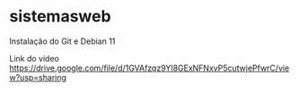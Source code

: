 # sistemasweb
Instalação do Git e Debian 11

Link do vídeo
https://drive.google.com/file/d/1GVAfzqz9YI8GExNFNxvP5cutwjePfwrC/view?usp=sharing
